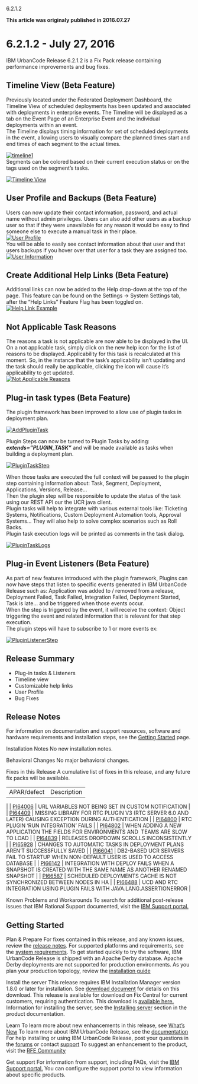 





6.2.1.2

**This article was originaly published in 2016.07.27**


6.2.1.2 - July 27, 2016
=======================




IBM UrbanCode Release 6.2.1.2 is a Fix Pack release containing performance improvements and bug fixes.  

Timeline View (Beta Feature)
----------------------------


Previously located under the Federated Deployment Dashboard, the Timeline View of scheduled deployments has been updated and associated with deployments in enterprise events. The Timeline will be displayed as a tab on the Event Page of an Enterprise Event and the individual deployments within an event.   
The Timeline displays timing information for set of scheduled deployments in the event, allowing users to visually compare the planned times start and end times of each segment to the actual times.   


[![timeline1](timeline1.png)](timeline1.png)  
Segments can be colored based on their current execution status or on the tags used on the segment’s tasks.  


[![Timeline View](timeline-view.png)](timeline-view.png)

User Profile and Backups (Beta Feature)
---------------------------------------


Users can now update their contact information, password, and actual name without admin privileges. Users can also add other users as a backup user so that if they were unavailable for any reason it would be easy to find someone else to execute a manual task in their place.  
[![User Profile](user-profile.png)](user-profile.png)  
You will be able to easily see contact information about that user and that users backups if you hover over that user for a task they are assigned too.  
[![User Information](user-information.png)](user-information.png)


Create Additional Help Links (Beta Feature)
-------------------------------------------


Additional links can now be added to the Help drop-down at the top of the page. This feature can be found on the Settings -> System Settings tab, after the “Help Links” Feature Flag has been toggled on.  
[![Help Link Example](help-link-example.png)](help-link-example.png)


Not Applicable Task Reasons
---------------------------


The reasons a task is not applicable are now able to be displayed in the UI. On a not applicable task, simply click on the new help icon for the list of reasons to be displayed. Applicability for this task is recalculated at this moment. So, in the instance that the task’s applicability isn’t updating and the task should really be applicable, clicking the icon will cause it’s applicability to get updated.  
[![Not Applicable Reasons](not-applicable-reasons.png)](not-applicable-reasons.png)  




Plug-in task types (Beta Feature)
---------------------------------


The plugin framework has been improved to allow use of plugin tasks in deployment plan.


[![AddPluginTask](addplugintask.png)](addplugintask.png)


Plugin Steps can now be turned to Plugin Tasks by adding: ***extends=”PLUGIN\_TASK”*** and will be made available as tasks when building a deployment plan.


[![PluginTaskStep](plugintaskstep.png)](plugintaskstep.png)


When those tasks are executed the full context will be passed to the plugin step containing information about: Task, Segment, Deployment, Applications, Versions, Release…  
Then the plugin step will be responsible to update the status of the task using our REST API our the UCR java client.  
Plugin tasks will help to integrate with various external tools like: Ticketing Systems, Notifications, Custom Deployment Automation tools, Approval Systems… They will also help to solve complex scenarios such as Roll Backs.  
Plugin task execution logs will be printed as comments in the task dialog.


[![PluginTaskLogs](plugintasklogs.png)](plugintasklogs.png)


Plug-in Event Listeners (Beta Feature)
--------------------------------------


As part of new features introduced with the plugin framework, Plugins can now have steps that listen to specific events generated in IBM UrbanCode Release such as: Application was added to / removed from a release, Deployment Failed, Task Failed, Integration Failed, Deployment Started, Task is late… and be triggered when those events occur.  
When the step is triggered by the event, it will receive the context: Object triggering the event and related information that is relevant for that step execution.  
The plugin steps will have to subscribe to 1 or more events ex:

 [![PluginListenerStep](pluginlistenerstep.png)](pluginlistenerstep.png)


Release Summary
---------------

  
* Plug-in tasks & Listeners
* Timeline view
* Customizable help links
* User Profile
* Bug Fixes

Release Notes
-------------

  
For information on documentation and support resources, software and hardware requirements and installation steps, see the [Getting Started](../getting-started/) page.


Installation Notes
No new installation notes.



Behavioral Changes
No major behavioral changes.






Fixes in this Release
A cumulative list of fixes in this release, and any future fix packs will be available.





|  |  |
| --- | --- |
| APAR/defect | Description |
|
| [PI64006](http://www.ibm.com/support/docview.wss?uid=swg1PI64006) | URL VARIABLES NOT BEING SET IN CUSTOM NOTIFICATION |
| [PI64409](http://www.ibm.com/support/docview.wss?uid=swg1PI64409) | MISSING LIBRARY FOR RTC PLUGIN V3 (RTC SERVER 6.0 AND LATER) CAUSING EXCEPTION DURING AUTHENTICATION |
| [PI64800](http://www.ibm.com/support/docview.wss?uid=swg1PI64800) | RTC PLUGIN ‘RUN INTEGRATION’ FAILS |
| [PI64802](http://www.ibm.com/support/docview.wss?uid=swg1PI64802)  | WHEN ADDING A NEW APPLICATION THE FIELDS FOR ENVIRONMENTS AND  TEAMS ARE SLOW TO LOAD |
| [PI64839](http://www.ibm.com/support/docview.wss?uid=swg1PI64839) | RELEASES DROPDOWN SCROLLS INCONSISTENTLY |
| [PI65928](http://www.ibm.com/support/docview.wss?uid=swg1PI65928) | CHANGES TO AUTOMATIC TASKS IN DEPLOYMENT PLANS AREN’T SUCCESSFULLY SAVED |
| [PI66041](http://www.ibm.com/support/docview.wss?uid=swg1PI66041) | DB2-BASED UCR SERVERS FAIL TO STARTUP WHEN NON-DEFAULT USER IS USED TO ACCESS DATABASE |
| [PI66142](http://www.ibm.com/support/docview.wss?uid=swg1PI66142)  | INTEGRATION WITH DEPLOY FAILS WHEN A SNAPSHOT IS CREATED WITH THE SAME NAME AS ANOTHER RENAMED SNAPSHOT |
| [PI66587](http://www.ibm.com/support/docview.wss?uid=swg1PI66587) | SCHEDULED DEPLOYMENTS CACHE IS NOT SYNCHRONIZED BETWEEN NODES IN HA |
| [PI66488](http://www.ibm.com/support/docview.wss?uid=swg1PI66488) | UCD AND RTC INTEGRATION USING PLUGIN FAILS WITH JAVA.LANG.ASSERTIONERROR |





Known Problems and Workarounds
To search for additional post-release issues that IBM Rational Support documented, visit the [IBM Support portal.](https://www-947.ibm.com/support/entry/myportal/support?brandind=Rational)


Getting Started
---------------

  

Plan & Prepare
For fixes contained in this release, and any known issues, review the [release notes](../release-notes/). For supported platforms and requirements, see the [system requirements](http://www-03.ibm.com/software/products/en/ucrel#tab_othertab1). To get started quickly to try the software, IBM UrbanCode Release is shipped with an Apache Derby database. Apache Derby deployments are not supported for production environments. As you plan your production topology, review the [installation guide](http://www-01.ibm.com/support/knowledgecenter/SS4GCC_6.2.1/com.ibm.urelease.doc/topics/install_ov.html)





Install the server
This release requires IBM Installation Manager version 1.8.0 or later for installation. See [download document](http://www-01.ibm.com/support/docview.wss?uid=swg24036814) for details on this download. This release is available for download on Fix Central for current customers, requiring authentication. This download is [available here.](http://www-933.ibm.com/support/fixcentral/swg/downloadFixes?parent=ibm%7ERational&product=ibm/Rational/UrbanCode+Release&release=All&platform=All&function=fixId&fixids=6.2.1.2-UrbanCode-Release&includeRequisites=1&includeSupersedes=0&downloadMethod=http) Information for installing the server, see the [Installing server](http://www-01.ibm.com/support/knowledgecenter/SS4GCC_6.2.1/com.ibm.urelease.doc/topics/install_ov.html) section in the product documentation.



Learn
To learn more about new enhancements in this release, see [What’s New](../) To learn more about IBM UrbanCode Release, see the [documentation](http://www-01.ibm.com/support/knowledgecenter/SS4GCC_6.2.1/com.ibm.urelease.doc/ucr_version_welcome.html) For help installing or using IBM UrbanCode Release, post your questions in the [forums](https://developer.ibm.com/answers?community=urbancode) or contact [support](http://www-947.ibm.com/support/entry/portal/support?brandind=Rational) To suggest an enhancement to the product, visit the [RFE Community](http://www.ibm.com/developerworks/rfe/execute?use_case=submitRfe)





Get support
For information from support, including FAQs, visit the [IBM Support portal.](http://www-947.ibm.com/support/entry/portal/support?brandind=Rational) You can configure the support portal to view information about specific products.








